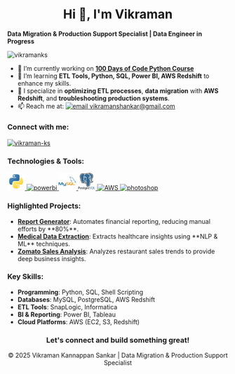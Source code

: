 <h1 align="center">Hi 👋, I'm Vikraman</h1>

**Data Migration & Production Support Specialist | Data Engineer in Progress**

<p align="left"> <img src="https://komarev.com/ghpvc/?username=vikramanks&label=Profile%20views&color=0e75b6&style=flat" alt="vikramanks" /> </p>

- 🔭 I’m currently working on [**100 Days of Code Python Course**](https://www.udemy.com/share/103J8C3@sT1rBEuab5y1QcrngWitgF0zEHNWbRKVEMj9v-RKVnIEbSB4m8-q4eX312PnYSLj/)
- 🌱 I’m learning **ETL Tools, Python, SQL, Power BI, AWS Redshift** to enhance my skills.
- 💼 I specialize in **optimizing ETL processes**, **data migration** with **AWS Redshift**, and **troubleshooting production systems**.
- 📫 Reach me at: 
  <a href="mailto:vikramanshankar@gmail.com">
    <img src="https://upload.wikimedia.org/wikipedia/commons/6/60/Envelopes_icon.svg" alt="email" width="20" height="20" />
    vikramanshankar@gmail.com
  </a>

<h3 align="left">Connect with me:</h3>
<p align="left">
<a href="https://linkedin.com/in/vikraman-ks" target="blank"><img align="center" src="https://raw.githubusercontent.com/rahuldkjain/github-profile-readme-generator/master/src/images/icons/Social/linked-in-alt.svg" alt="vikraman-ks" height="30" width="40" /></a>
</p>

<h3 align="left">Technologies & Tools:</h3>
<p align="left"> 
  <a href="https://www.python.org" target="_blank" rel="noreferrer"> <img src="https://raw.githubusercontent.com/devicons/devicon/master/icons/python/python-original.svg" alt="python" width="40" height="40"/> </a>
  <a href="https://powerbi.microsoft.com/en-au/" target="_blank" rel="noreferrer"> <img src="https://upload.wikimedia.org/wikipedia/commons/c/cf/New_Power_BI_Logo.svg" alt="powerbi" width="40" height="40"/> </a>
  <a href="https://www.mysql.com/" target="_blank" rel="noreferrer"> <img src="https://raw.githubusercontent.com/devicons/devicon/master/icons/mysql/mysql-original-wordmark.svg" alt="mysql" width="40" height="40"/> </a>
  <a href="https://www.postgresql.org" target="_blank" rel="noreferrer"> <img src="https://raw.githubusercontent.com/devicons/devicon/master/icons/postgresql/postgresql-original-wordmark.svg" alt="postgresql" width="40" height="40"/> </a>
  <a href="https://www.amazon.com/webservices" target="_blank" rel="noreferrer"> 
    <img src="https://upload.wikimedia.org/wikipedia/commons/1/1e/Amazon_Web_Services_Logo.svg" alt="AWS" width="40" height="40"/>
  </a>
  <a href="https://www.adobe.com/in/products/photoshop.html" target="_blank" rel="noreferrer"> <img src="https://upload.wikimedia.org/wikipedia/commons/a/af/Adobe_Photoshop_CC_icon.svg" alt="photoshop" width="40" height="40"/> </a>
</p>

<h3 align="left">Highlighted Projects:</h3>
<ul>
  <li><strong><a href="https://github.com/VikramanKS/Projects/tree/main/Report%20Generator">Report Generator</a></strong>: Automates financial reporting, reducing manual efforts by **80%**.</li>
  <li><strong><a href="https://github.com/vikramanks/Projects/tree/main/medical_data_extraction">Medical Data Extraction</a></strong>: Extracts healthcare insights using **NLP & ML** techniques.</li>
  <li><strong><a href="https://drive.google.com/file/d/1QkD9QOMyx0DjZNpwxqIZ7P2EJP9KSuM1/view">Zomato Sales Analysis</a></strong>: Analyzes restaurant sales trends to provide deep business insights.</li>
</ul>

<h3 align="left">Key Skills:</h3>
<ul>
  <li><strong>Programming</strong>: Python, SQL, Shell Scripting</li>
  <li><strong>Databases</strong>: MySQL, PostgreSQL, AWS Redshift</li>
  <li><strong>ETL Tools</strong>: SnapLogic, Informatica</li>
  <li><strong>BI & Reporting</strong>: Power BI, Tableau</li>
  <li><strong>Cloud Platforms</strong>: AWS (EC2, S3, Redshift)</li>
</ul>

<h3 align="center">Let's connect and build something great!</h3>

<p align="center">&copy; 2025 Vikraman Kannappan Sankar | Data Migration & Production Support Specialist</p>
